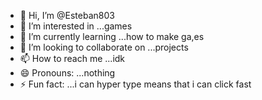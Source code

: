- 👋 Hi, I’m @Esteban803
- 👀 I’m interested in ...games
- 🌱 I’m currently learning ...how to make ga,es
- 💞️ I’m looking to collaborate on ...projects
- 📫 How to reach me ...idk
- 😄 Pronouns: ...nothing
- ⚡ Fun fact: ...i can hyper type means that i can click fast

<!---
Esteban803/Esteban803 is a ✨ special ✨ repository because its `README.md` (this file) appears on your GitHub profile.
You can click the Preview link to take a look at your changes.
--->
